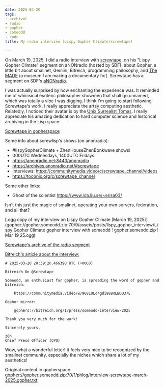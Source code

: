 ```yaml
---
date: 2025-03-20
tags:
- archival
- radio
- gopher
- someodd
- code
title: My radio interview (Lispy Gopher Climate/screwtape)

---
```



On March 19, 2025, I did a radio interview with [screwtape](https://fosstodon.org/@screwtape@mastodon.sdf.org), on his "Lispy Gopher Climate" segment on aNONradio (hosted by SDF), about Gopher, a little bit about smallnet, Gemini, Bitreich, programming philosophy, and [The MADE](https://themade.org) (a museum I am making a documentary for). Screwtape has a segment on SDF's [aNONradio](https://anonradio.net/).

I was actually surprised by how enchanting the experience was. It reminded me of whimsical esoteric philosopher showmen that shall go unnamed, which was totally a vibe I was digging. I think I'm going to start following Screwtape's work. I really appreciate the artsy computing aesthetic. Relatedly, I noticed their avatar is by the [Unix Surrealist Tomas](https://fosstodon.org/@prahou@merveilles.town). I really appreciate his amazing dedication to hard computer science and historical archiving in the Lisp space.

[Screwtape in gopherspace](gopher://gopher.someodd.zip:70/1/users/screwtape)

Some info about screwlisp's shows (on anonradio):

  * #lispyGopherClimate + ZhenHouseZhenBonkwave shows!
  * 000UTC Wednesdays, 1400UTC Fridays.
  * https://anonradio.net:8443/anonradio
  * https://archives.anonradio.net/#screwtape
  * Interviews: https://communitymedia.video/c/screwtape_channel/videos
  * https://toobnix.org/c/screwtape_channel

Some other links:

* Ghost of the scientist https://www.ida.liu.se/~erisa03/

Isn't this just the magic of smallnet, operating your own servers, federation, and all that?

[.ogg copy of my interview on Lispy Gopher Climate (March 19, 2025)](gopher://gopher.someodd.zip:70/9/assets/posts/lispy_gopher_interview/Lispy Gopher Climate gopher interview with someodd ! gopher.someodd.zip ! Mar 19 25.ogg)

[Screwtape's archive of the radio segment](gopher://gopher.someodd.zip:70/h/URL:https://communitymedia.video/w/41809e84-ea6e-43f9-ba06-5092114391fa)

[Bitreich's article about the interview:](gopher://gopher.someodd.zip:70/0/usr/20h/phlog/2025-03-20T20-39-20-466398.md)

	# 2025-03-20 20:39:20.466398 UTC (+0000)

	Bitreich On @Screwtape

	Someodd, an enthusiast for gopher, is spreading the word of gopher and
	bitreich:

		https://communitymedia.video/w/968LULd4gdi98BRLBDQ37E

	Gopher mirror:

		gophers://bitreich.org/1/press/someodd-interview-2025

	Thank you very much for the work!

	Sincerely yours,

	20h
	Chief Press Officer (CPO)

Wow, what a wonderful letter! It feels very nice to be recognized by the smallnet community, especially the niches which share a lot of my aesthetics!

Original content in gopherspace: [gopher://gopher.someodd.zip:70/1/phlog/interview-screwtape-march-2025.gopher.txt](gopher://gopher.someodd.zip:70/1/phlog/interview-screwtape-march-2025.gopher.txt)
